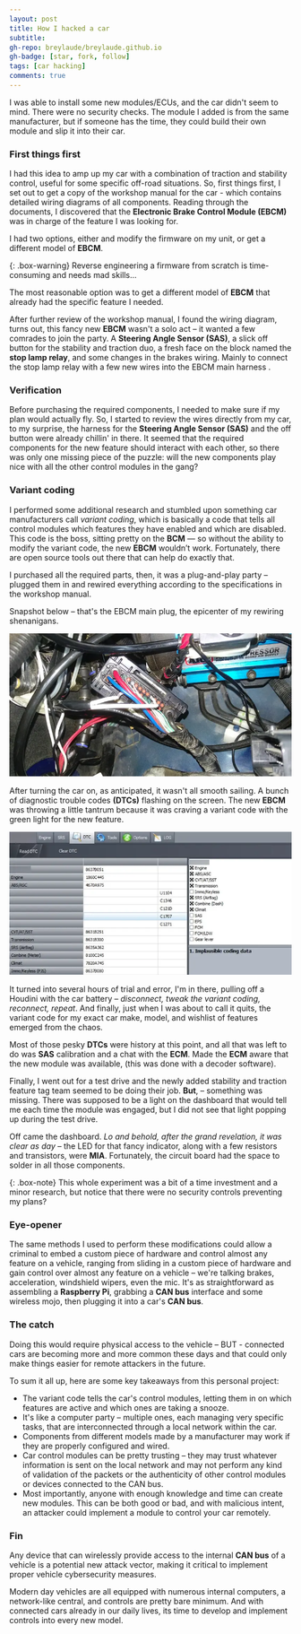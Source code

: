 ```yaml
---
layout: post
title: How I hacked a car 
subtitle: 
gh-repo: breylaude/breylaude.github.io
gh-badge: [star, fork, follow]
tags: [car hacking]
comments: true
---
```


I was able to install some new modules/ECUs, and the car didn't seem to mind. There were no security checks. The module I added is from the same manufacturer, but if someone has the time, they could build their own module and slip it into their car.

### First things first
I had this idea to amp up my car with a combination of traction and stability control, useful for some specific off-road situations. So, first things first, I set out to get a copy of the workshop manual for the car - which contains detailed wiring diagrams of all components. Reading through the documents, I discovered that the **Electronic Brake Control Module (EBCM)** was in charge of the feature I was looking for.

I had two options, either and modify the firmware on my unit, or get a different model of **EBCM**. 

{: .box-warning}
Reverse engineering a firmware from scratch is time-consuming and needs mad skills...

The most reasonable option was to get a different model of **EBCM** that already had the specific feature I needed.

After further review of the workshop manual, I found the wiring diagram, turns out, this fancy new **EBCM** wasn't a solo act – it wanted a few comrades to join the party. A **Steering Angle Sensor (SAS)**, a slick off button for the stability and traction duo, a fresh face on the block named the **stop lamp relay**, and some changes in the brakes wiring. Mainly to connect the stop lamp relay with a few new wires into the EBCM main harness .

### Verification
Before purchasing the required components, I needed to make sure if my plan would actually fly. So, I started to review the wires directly from my car, to my surprise, the harness for the **Steering Angle Sensor (SAS)** and the off button were already chillin' in there. It seemed that the required components for the new feature should interact with each other, so there was only one missing piece of the puzzle: will the new components play nice with all the other control modules in the gang?

### Variant coding
I performed some additional research and stumbled upon something car manufacturers call *variant coding*, which is basically a code that tells all control modules which features they have enabled and which are disabled. This code is the boss, sitting pretty on the **BCM**  — so without the ability to modify the variant code, the new **EBCM** wouldn’t work. Fortunately, there are open source tools out there that can help do exactly that.

I purchased all the required parts, then, it was a plug-and-play party – plugged them in and rewired everything according to the specifications in the workshop manual. 

Snapshot below – that's the EBCM main plug, the epicenter of my rewiring shenanigans.

![EBC main plug](/assets/img/si-vehicle-cybersecurity-main-plug.png "EBC Main plug")

After turning the car on, as anticipated, it wasn't all smooth sailing.  A bunch of diagnostic trouble codes **(DTCs)** flashing on the screen. The new **EBCM** was throwing a little tantrum because it was craving a variant code with the green light for the new feature.

![](/assets/img/Fig1_cns.png)

It turned into several hours of trial and error, I'm in there, pulling off a Houdini with the car battery – *disconnect, tweak the variant coding, reconnect, repeat*. And finally, just when I was about to call it quits, the variant code for my exact car make, model, and wishlist of features emerged from the chaos.

Most of those pesky **DTCs** were history at this point, and all that was left to do was **SAS** calibration and a chat with the **ECM**.
Made the **ECM** aware that the new module was available, (this was done with a decoder software).

Finally, I went out for a test drive and the newly added stability and traction feature tag team seemed to be doing their job. **But**, – something was missing. There was supposed to be a light on the dashboard that would tell me each time the module was engaged, but I did not see that light popping up during the test drive. 

Off came the dashboard. *Lo and behold, after the grand revelation, it was clear as day* – the LED for that fancy indicator, along with a few resistors and transistors, were **MIA**. Fortunately, the circuit board had the space to solder in all those components.

{: .box-note}
This whole experiment was a bit of a time investment and a minor research, but notice that there were no security controls preventing my plans?

### Eye-opener
The same methods I used to perform these modifications could allow a criminal to embed a custom piece of hardware and control almost any feature on a vehicle, ranging from sliding in a custom piece of hardware and gain control over almost any feature on a vehicle – we're talking brakes, acceleration, windshield wipers, even the mic. It's as straightforward as assembling a **Raspberry Pi**, grabbing a **CAN bus** interface and some wireless mojo, then plugging it into a car's **CAN bus**. 

### The catch
Doing this would require physical access to the vehicle – BUT - connected cars are becoming more and more common these days and that could only make things easier for remote attackers in the future.


To sum it all up, here are some key takeaways from this personal project:
- The variant code tells the car's control modules, letting them in on which features are active and which ones are taking a snooze.
- It's like a computer party – multiple ones, each managing very specific tasks, that are interconnected through a local network within the car.
- Components from different models made by a manufacturer may work if they are properly configured and wired.
- Car control modules can be pretty trusting – they may trust whatever information is sent on the local network and may not perform any kind of validation of the packets or the authenticity of other control modules or devices connected to the CAN bus.
- Most importantly, anyone with enough knowledge and time can create new modules. This can be both good or bad, and with malicious intent, an attacker could implement a module to control your car remotely.

### Fin
Any device that can wirelessly provide access to the internal **CAN bus** of a vehicle is a potential new attack vector, making it critical to implement proper vehicle cybersecurity measures.

Modern day vehicles are all equipped with numerous internal computers, a network-like central, and controls are pretty bare minimum. And with connected cars already in our daily lives, its time to develop and implement controls into every new model.
